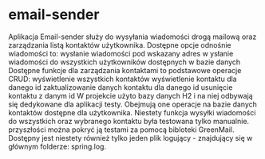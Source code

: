 # email-sender

Aplikacja Email-sender służy do wysyłania wiadomości drogą mailową oraz zarządzania listą kontaktów użytkownika.
Dostępne opcje odnośnie wiadomości to:
  wysłanie wiadomości pod wskazany adres
w ysłanie wiadomości do wszystkich użytkowników dostępnych w bazie danych
Dostępne funkcje dla zarządzania kontaktami to podstawowe operacje CRUD:
  wyświetlenie wszystkich kontaktów
  wyświetlenie kontaktu dla danego id
  zaktualizowanie danych kontaktu dla danego id
  usunięcie kontaktu z danym id
W projekcie użyto bazy danych H2 i na niej odbywają się dedykowane dla aplikacji testy. 
Obejmują one operacje na bazie danych kontaktów dostępne dla użytkownika. 
Niestety funkcja wysyłki wiadomości do wszystkich oraz wybranego kontaktu była testowana tylko manualnie. 
 przyszłości można pokryć ją testami za pomocą bibloteki GreenMail. 
Dostępny jest niestety również tylko jeden plik logujący - znajdujący się w głównym folderze: spring.log.
